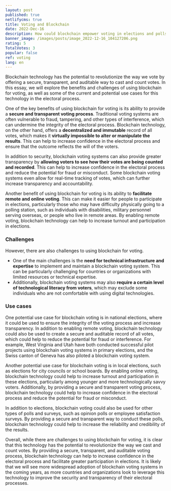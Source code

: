 ```yaml
---
layout: post
published: true
netlifycms: true
title: Voting and Blockchain
date: 2022-Dec-16
description: How could blockchain empower voting in elections and polls
banner_image: /images/posts/image_2022-12-16_104127206.png
rating: 5
TotalVotes: 3
popular: false
ref: voting
lang: en
---
```

Blockchain technology has the potential to revolutionize the way we vote by offering a secure, transparent, and auditable way to cast and count votes. In this essay, we will explore the benefits and challenges of using blockchain for voting, as well as some of the current and potential use cases for this technology in the electoral process.

One of the key benefits of using blockchain for voting is its ability to provide a **secure and transparent voting process**. Traditional voting systems are often vulnerable to fraud, tampering, and other types of interference, which can undermine the integrity of the electoral process. Blockchain technology, on the other hand, offers a **decentralized and immutable** record of all votes, which makes it **virtually impossible to alter or manipulate the results**. This can help to increase confidence in the electoral process and ensure that the outcome reflects the will of the voters.

In addition to security, blockchain voting systems can also provide greater transparency by **allowing voters to see how their votes are being counted and recorded**. This can help to increase confidence in the electoral process and reduce the potential for fraud or misconduct. Some blockchain voting systems even allow for real-time tracking of votes, which can further increase transparency and accountability.

Another benefit of using blockchain for voting is its ability to **facilitate remote and online voting**. This can make it easier for people to participate in elections, particularly those who may have difficulty physically going to a polling station, such as individuals with disabilities, military personnel serving overseas, or people who live in remote areas. By enabling remote voting, blockchain technology can help to increase turnout and participation in elections.

### C﻿hallenges

However, there are also challenges to using blockchain for voting.

* One of the main challenges is the **need for technical infrastructure and expertise** to implement and maintain a blockchain voting system. This can be particularly challenging for countries or organizations with limited resources or technical expertise.
* Additionally, blockchain voting systems may also **require a certain level of technological literacy from voters**, which may exclude some individuals who are not comfortable with using digital technologies. 

### U﻿se cases

One potential use case for blockchain voting is in national elections, where it could be used to ensure the integrity of the voting process and increase transparency. In addition to enabling remote voting, blockchain technology could also be used to create a secure and auditable record of all votes, which could help to reduce the potential for fraud or interference. For example, West Virginia and Utah have both conducted successful pilot projects using blockchain voting systems in primary elections, and the Swiss canton of Geneva has also piloted a blockchain voting system. 

Another potential use case for blockchain voting is in local elections, such as elections for city councils or school boards. By enabling online voting, blockchain technology could help to increase turnout and participation in these elections, particularly among younger and more technologically savvy voters. Additionally, by providing a secure and transparent voting process, blockchain technology could help to increase confidence in the electoral process and reduce the potential for fraud or misconduct.

In addition to elections, blockchain voting could also be used for other types of polls and surveys, such as opinion polls or employee satisfaction surveys. By providing a secure and transparent way to conduct these polls, blockchain technology could help to increase the reliability and credibility of the results.

Overall, while there are challenges to using blockchain for voting, it is clear that this technology has the potential to revolutionize the way we cast and count votes. By providing a secure, transparent, and auditable voting process, blockchain technology can help to increase confidence in the electoral process and facilitate greater participation in elections. It is likely that we will see more widespread adoption of blockchain voting systems in the coming years, as more countries and organizations look to leverage this technology to improve the security and transparency of their electoral processes.